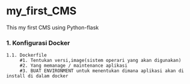 # my_first_CMS
This my first CMS using Python-flask

### 1. Konfigurasi Docker
    1.1. Dockerfile
         #1. Tentukan versi,image(sistem operari yang akan digunakan)
         #2. Yang memanage / maintenance aplikasi
         #3. BUAT ENVIRONMENT untuk menentukan dimana aplikasi akan di install di dalam docker